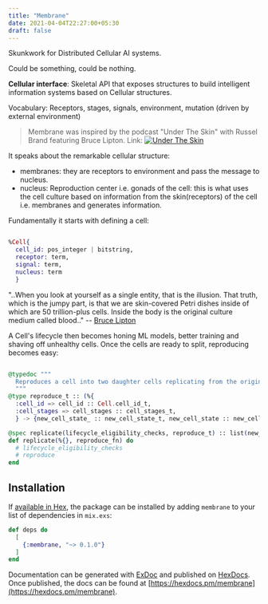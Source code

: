 ```yaml
---
title: "Membrane"
date: 2021-04-04T22:27:00+05:30
draft: false
---
```


Skunkwork for Distributed Cellular AI systems. 

Could be something, could be nothing.

**Cellular interface**: Skeletal API that exposes structures to build intelligent information systems based on Cellular structures.

Vocabulary: Receptors, stages, signals, environment, mutation (driven by external environment)
  
  > Membrane was inspired by the podcast "Under The Skin" with Russel Brand featuring Bruce Lipton.
  Link:
  [![Under The Skin](https://img.youtube.com/vi/6XmhVB8AIt0/sddefault.jpg)](https://www.youtube.com/watch?v=6XmhVB8AIt0&ab_channel=RussellBrand)
  
  It speaks about the remarkable cellular structure:

  - membranes: they are receptors to environment and pass the message to nucleus.
  - nucleus: Reproduction center i.e. gonads of the cell: this is what uses the cell culture based on information from
  the skin(receptors) of the cell i.e. membranes and generates information.

Fundamentally it starts with defining a cell:

```elixir

%Cell{
  cell_id: pos_integer | bitstring,
  receptor: term,
  signal: term,
  nucleus: term
  }

```

"..When you look at yourself as a single entity, that is the illusion. That truth, which is the jumpy part, is that we are skin-covered Petri dishes inside of which are 50 trillion-plus cells. Inside the body is the original culture medium called blood.."
-- [Bruce Lipton](https://www.ncbi.nlm.nih.gov/pmc/articles/PMC6438088/)

A Cell's lifecycle then becomes honing ML models, better training and shaving off unhealthy cells. Once the cells are ready to split, reproducing becomes easy:

```elixir

@typedoc """
  Reproduces a cell into two daughter cells replicating from the original copy.
  """
@type reproduce_t :: (%{
  :cell_id => cell_id :: Cell.cell_id_t,
  :cell_stages => cell_stages :: cell_stages_t,
  } -> {new_cell_state_ :: new_cell_state_t, new_cell_state :: new_cell_state_t})

@spec replicate(lifecycle_eligibility_checks, reproduce_t) :: list(new_cell_state_t)
def replicate(%{}, reproduce_fn) do
  # lifecycle_eligibility_checks
  # reproduce
end
```

## Installation

If [available in Hex](https://hex.pm/docs/publish), the package can be installed
by adding `membrane` to your list of dependencies in `mix.exs`:

```elixir
def deps do
  [
    {:membrane, "~> 0.1.0"}
  ]
end
```

Documentation can be generated with [ExDoc](https://github.com/elixir-lang/ex_doc)
and published on [HexDocs](https://hexdocs.pm). Once published, the docs can
be found at [https://hexdocs.pm/membrane](https://hexdocs.pm/membrane).
